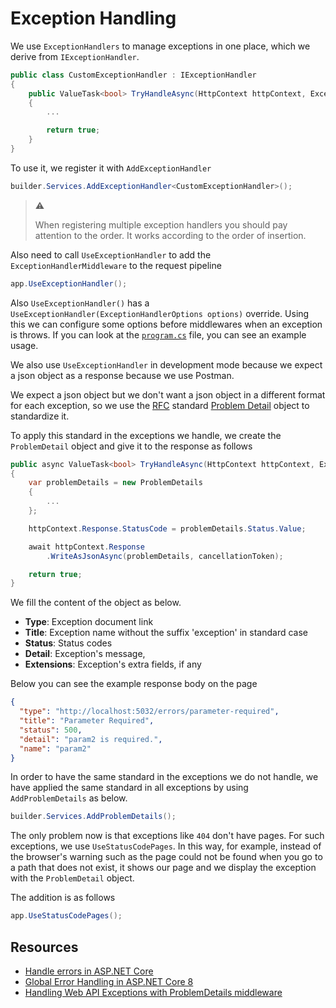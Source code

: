 # Exception Handling

We use `ExceptionHandlers` to manage exceptions in one place, which we derive
from `IExceptionHandler`.

```csharp
public class CustomExceptionHandler : IExceptionHandler
{
    public ValueTask<bool> TryHandleAsync(HttpContext httpContext, Exception exception, CancellationToken cancellationToken)
    {
        ...

        return true;
    }
}
```

To use it, we register it with `AddExceptionHandler`

```csharp
builder.Services.AddExceptionHandler<CustomExceptionHandler>();
```

> :warning:
>
> When registering multiple exception handlers you should pay attention to the
> order. It works according to the order of insertion.

Also need to call `UseExceptionHandler` to add the `ExceptionHandlerMiddleware`
to the request pipeline

```csharp
app.UseExceptionHandler();
```

Also `UseExceptionHandler()` has a `UseExceptionHandler(ExceptionHandlerOptions
options)` override. Using this we can configure some options before middlewares
when an exception is throws. If you can look at the
[`program.cs`](./ExceptionHandling/Program.cs) file, you can see an example
usage.

We also use `UseExceptionHandler` in development mode because we expect a json
object as a response because we use Postman.

We expect a json object but we don't want a json object in a different format
for each exception, so we use the
[RFC](https://datatracker.ietf.org/doc/html/rfc7807) standard [Problem
Detail](https://datatracker.ietf.org/doc/html/rfc7807#section-3.1)
object to standardize it.

To apply this standard in the exceptions we handle, we create the
`ProblemDetail` object and give it to the response as follows

```csharp
public async ValueTask<bool> TryHandleAsync(HttpContext httpContext, Exception exception,CancellationToken cancellationToken)
{
    var problemDetails = new ProblemDetails
    {
        ...
    };

    httpContext.Response.StatusCode = problemDetails.Status.Value;

    await httpContext.Response
        .WriteAsJsonAsync(problemDetails, cancellationToken);

    return true;
}
```

We fill the content of the object as below.

- **Type**: Exception document link
- **Title**: Exception name without the suffix 'exception' in standard case
- **Status**: Status codes
- **Detail**: Exception's message,
- **Extensions**: Exception's extra fields, if any

Below you can see the example response body on the page

```json
{
  "type": "http://localhost:5032/errors/parameter-required",
  "title": "Parameter Required",
  "status": 500,
  "detail": "param2 is required.",
  "name": "param2"
}
```

In order to have the same standard in the exceptions we do not handle, we have
applied the same standard in all exceptions by using `AddProblemDetails` as
below.

```csharp
builder.Services.AddProblemDetails();
```

The only problem now is that exceptions like `404` don't have pages. For such
exceptions, we use `UseStatusCodePages`. In this way, for example, instead of
the browser's warning such as the page could not be found when you go to a path
that does not exist, it shows our page and we display the exception with the
`ProblemDetail` object.

The addition is as follows

```csharp
app.UseStatusCodePages();
```

## Resources

- [Handle errors in ASP.NET Core][handle-errors]
- [Global Error Handling in ASP.NET Core 8][global-error-handling]
- [Handling Web API Exceptions with ProblemDetails middleware][blog-post]

[blog-post]: https://andrewlock.net/handling-web-api-exceptions-with-problemdetails-middleware/
[global-error-handling]: https://www.milanjovanovic.tech/blog/global-error-handling-in-aspnetcore-8#new-way-iexceptionhandler
[handle-errors]: https://learn.microsoft.com/en-us/aspnet/core/fundamentals/error-handling?view=aspnetcore-8.0#server-exception-handling
